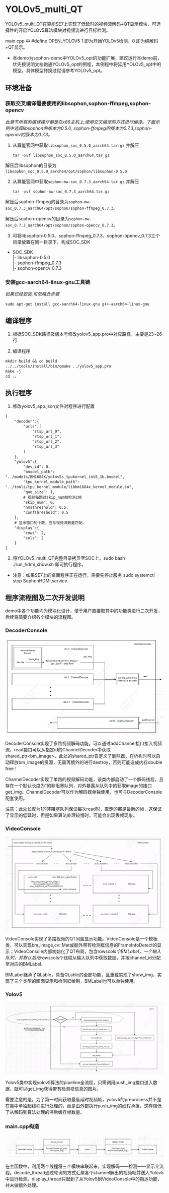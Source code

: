 
# YOLOv5_multi_QT

YOLOv5_multi_QT在算能SE7上实现了低延时的视频流解码+QT显示模块，可选择性的开启YOLOv5算法模块对视频流进行目标检测。

main.cpp 中 #define OPEN_YOLOV5 1 即为开始YOLOv5检测，0 即为纯解码+QT显示。

* 本demo为sophon-demo中YOLOv5_opt的功能扩展，建议运行本demo前，优先按说明文档跑通YOLOv5_opt的例程，本例程中将延用YOLOv5_opt中的模型，具体模型转换过程请参考YOLOv5_opt。

## 环境准备

### 获取交叉编译需要使用的libsophon,sophon-ffmpeg,sophon-opencv

*此章节所有的编译操作都是在x86主机上,使用交叉编译的方式进行编译。下面示例中选择libsophon的版本为0.5.0, sophon-ffmpeg的版本为0.7.3,sophon-opencv的版本为0.7.3。*

1) 从算能官网中获取`libsophon_soc_0.5.0_aarch64.tar.gz`,并解压
    ```
    tar -xvf libsophon_soc_0.5.0_aarch64.tar.gz
    ```
解压后libsophon的目录为`libsophon_soc_0.5.0_aarch64/opt/sophon/libsophon-0.5.0`

2) 从算能官网中获取`sophon-mw-soc_0.7.3_aarch64.tar.gz`,并解压
    ```
    tar -xvf sophon-mw-soc_0.7.3_aarch64.tar.gz
    ```

解压后sophon-ffmpeg的目录为`sophon-mw-soc_0.7.3_aarch64/opt/sophon/sophon-ffmpeg_0.7.3`。

解压后sophon-opencv的目录为`sophon-mw-soc_0.7.3_aarch64/opt/sophon/sophon-opencv_0.7.3`。

3) 可将libsophon-0.5.0、sophon-ffmpeg_0.7.3、sophon-opencv_0.7.3三个目录放置在同一目录下，构成SOC_SDK

- SOC_SDK  
    |- libsophon-0.5.0  
    |- sophon-ffmpeg_0.7.3  
    |- sophon-opencv_0.7.3  

### 安装gcc-aarch64-linux-gnu工具链

*如果已经安装,可忽略此步骤*

```
sudo apt-get install gcc-aarch64-linux-gnu g++-aarch64-linux-gnu
```

## 编译程序

1) 根据SOC_SDK路径及版本号修改yolov5_app.pro中对应路径，主要是23~26行

2) 编译程序

```
mkdir build && cd build
../../tools/install/bin/qmake ../yolov5_app.pro
make -j
cd ..
```

## 执行程序

1) 修改yolov5_app.json文件对程序进行配置

```
{
    "decoder":{
        "urls":[
            "rtsp_url_0", 
            "rtsp_url_1",
            "rtsp_url_2",
            "rtsp_url_3"
        ]
    },
    "yolov5":{
        "dev_id": 0,
        "bmodel_path": "../models/BM1684X/yolov5s_tpukernel_int8_1b.bmodel",
        "tpu_kernel_module_path": "../tools/tpu_kernel_module/libbm1684x_kernel_module.so",
        "que_size": 1,
        # 视频每跳过skip_num帧检测1帧
        "skip_num": 0,
        "nmsThreshold": 0.5,
        "confThreshold": 0.5
    },
    # 显示窗口的个数，应与视频流数量匹配。
    "display":{
        "rows": 2,
        "cols": 2
    }
}
```

2) 将YOLOv5_multi_QT完整目录拷贝至SOC上，sudo bash ./run_hdmi_show.sh 即可执行程序。

* 注意：如果SE7上的桌面程序正在运行，需要先停止服务 sudo systemctl stop SophonHDMI.service


## 程序流程图及二次开发说明

demo中各个功能均为模块化设计，便于用户直接取其中的功能类进行二次开发，后续将简要介绍各个模块的流程图。

### DecoderConsole

![Alt text](../pics/DecoderConsole.png)

DecoderConsole实现了多路视频解码功能，可以通过addChannel接口接入视频流，read接口可以从指定id的ChannelDecoder中获取shared_ptr<bm_image>，此处的shared_ptr自定义了删除器，在析构时可以自动释放bm_image的资源，无需再额外的进行destroy，否则可能造成内存double free！

ChannelDecoder实现了单路的视频解码功能，该类内部启动了一个解码线程，且存在一个默认长度为1的非阻塞队列，对外暴露从队列中的获取image的接口get_img。ChannelDecoder可以作为解码器单独使用，也可与DecoderConsole配套使用。

注意：此处长度为1的非阻塞队列保证每次read时，取走的都是最新的帧，这保证了显示的低延时，但是如果算法处理较慢时，可能会出现丢帧现象。


### VideoConsole

![Alt text](../pics/VideoConsole.png)

VideoConsole实现了多路视频的QT同窗显示功能。VideoConsole是一个模板类，可以实现bm_image,cv::Mat或额外带有检测框信息的FrameInfoDetect的显示；VideoConsole内部初始化了QT布局，包含rows*cols个BMLabel，一个输入队列，并默认启动rows*cols个线程从输入队列中获取数据，并按channel_id分配至对应的BMLabel.

BMLabel继承了QLable，具备QLable的全部功能，且重载实现了show_img，实现了三个类型的画面显示和检测框绘制，BMLabel也可以单独使用。


### Yolov5

![Alt text](../pics/Yolov5.png)

Yolov5类中实现yolov5算法的pipeline全流程，只需调用push_img接口送入数据，就可以get_img获得带有检测框信息的图片。

需要注意的是，为了第一时间获取最低延时视频帧，yolov5的preprocess并不是在类中单独起线程进行处理的，而是由外部执行push_img的线程承担，这样降低了从解码到算法处理的滞后缓存帧数量。


### main.cpp构造
![Alt text](../pics/main.png)

在主函数中，利用两个线程将三个模块串联起来，实现解码——检测——显示全流程。decode_thread通过轮询的方式汇聚各个channel解出的视频帧并送入Yolov5中进行检测。display_thread只起到了从Yolov5到VideoConsole中的搬运功能，并未做额外处理。